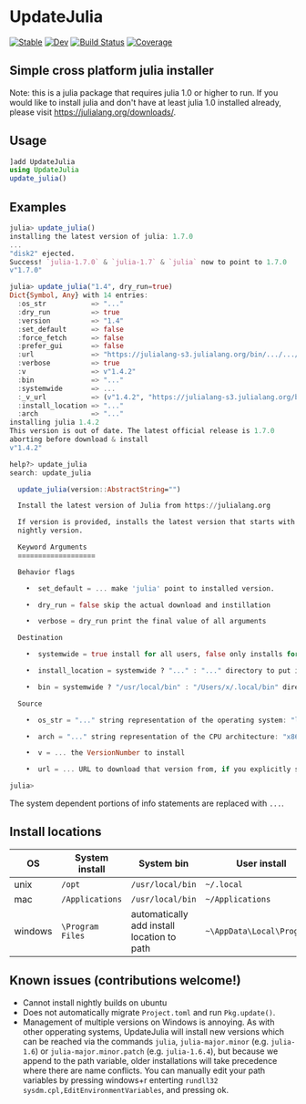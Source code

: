 # UpdateJulia

[![Stable](https://img.shields.io/badge/docs-stable-blue.svg)](https://LilithHafner.github.io/UpdateJulia.jl/stable)
[![Dev](https://img.shields.io/badge/docs-dev-blue.svg)](https://LilithHafner.github.io/UpdateJulia.jl/dev)
[![Build Status](https://github.com/LilithHafner/UpdateJulia.jl/actions/workflows/CI.yml/badge.svg?branch=main)](https://github.com/LilithHafner/UpdateJulia.jl/actions/workflows/CI.yml?query=branch%3Amain)
[![Coverage](https://codecov.io/gh/LilithHafner/UpdateJulia.jl/branch/main/graph/badge.svg)](https://codecov.io/gh/LilithHafner/UpdateJulia.jl)

## Simple cross platform julia installer

Note: this is a julia package that requires julia 1.0 or higher to run. If you would like to install julia and don't have at least julia 1.0 installed already, please visit https://julialang.org/downloads/.

## Usage
```jl
]add UpdateJulia
using UpdateJulia
update_julia()
```

## Examples
```julia
julia> update_julia()
installing the latest version of julia: 1.7.0
...
"disk2" ejected.
Success! `julia-1.7.0` & `julia-1.7` & `julia` now to point to 1.7.0
v"1.7.0"

julia> update_julia("1.4", dry_run=true)
Dict{Symbol, Any} with 14 entries:
  :os_str           => "..."
  :dry_run          => true
  :version          => "1.4"
  :set_default      => false
  :force_fetch      => false
  :prefer_gui       => false
  :url              => "https://julialang-s3.julialang.org/bin/.../.../1.4/julia-1.4.2-..."
  :verbose          => true
  :v                => v"1.4.2"
  :bin              => "..."
  :systemwide       => ...
  :_v_url           => (v"1.4.2", "https://julialang-s3.julialang.org/bin/.../.../1.4/julia-1.4.2-...")
  :install_location => "..."
  :arch             => "..."
installing julia 1.4.2
This version is out of date. The latest official release is 1.7.0
aborting before download & install
v"1.4.2"

help?> update_julia
search: update_julia

  update_julia(version::AbstractString="")

  Install the latest version of Julia from https://julialang.org

  If version is provided, installs the latest version that starts with version. If version == "nightly", then installs the bleeding-edge
  nightly version.

  Keyword Arguments
  ≡≡≡≡≡≡≡≡≡≡≡≡≡≡≡≡≡≡≡

  Behavior flags

    •  set_default = ... make 'julia' point to installed version.

    •  dry_run = false skip the actual download and instillation

    •  verbose = dry_run print the final value of all arguments

  Destination

    •  systemwide = true install for all users, false only installs for current user.

    •  install_location = systemwide ? "..." : "..." directory to put installed binaries

    •  bin = systemwide ? "/usr/local/bin" : "/Users/x/.local/bin" directory to store links to the binaries

  Source

    •  os_str = "..." string representation of the operating system: "linux", "mac", "winnt", or "freebsd".

    •  arch = "..." string representation of the CPU architecture: "x86_64", "i686", "aarch64", "armv7l", or "powerpc64le".

    •  v = ... the VersionNumber to install

    •  url = ... URL to download that version from, if you explicitly set url, also explicitly set v lest they differ

julia>
```
The system dependent portions of info statements are replaced with `...`.

## Install locations

OS     | System install  | System bin                                | User install              | User bin
-------|-----------------|-------------------------------------------|---------------------------|----------
unix   | `/opt`          | `/usr/local/bin`                          | `~/.local   `             | `~/.local/bin`
mac    | `/Applications` | `/usr/local/bin`                          | `~/Applications`          | `~/.local/bin`
windows| `\Program Files`| automatically add install location to path| `~\AppData\Local\Programs`| automatically add install location to path

## Known issues (contributions welcome!)
- Cannot install nightly builds on ubuntu
- Does not automatically migrate `Project.toml` and run `Pkg.update()`.
- Management of multiple versions on Windows is annoying. As with other opperating systems, UpdateJulia will install new versions which can be reached via the commands `julia`, `julia-major.minor` (e.g. `julia-1.6`) or `julia-major.minor.patch` (e.g. `julia-1.6.4`), but because we append to the path variable, older installations will take precedence where there are name conflicts. You can manually edit your path variables by pressing windows+r enterting `rundll32 sysdm.cpl,EditEnvironmentVariables`, and pressing ok.
